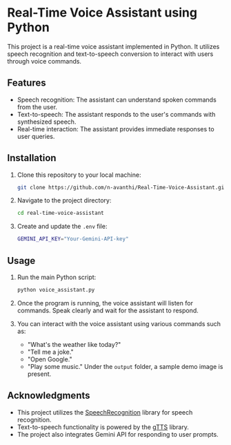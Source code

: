 # Real-Time Voice Assistant using Python

This project is a real-time voice assistant implemented in Python. It utilizes speech recognition and text-to-speech conversion to interact with users through voice commands.

## Features

- Speech recognition: The assistant can understand spoken commands from the user.
- Text-to-speech: The assistant responds to the user's commands with synthesized speech.
- Real-time interaction: The assistant provides immediate responses to user queries.

## Installation

1. Clone this repository to your local machine:

    ```bash
    git clone https://github.com/n-avanthi/Real-Time-Voice-Assistant.git
    ```

2. Navigate to the project directory:

    ```bash
    cd real-time-voice-assistant
    ```

3. Create and update the `.env` file:

    ```bash
    GEMINI_API_KEY="Your-Gemini-API-key"
    ```

## Usage

1. Run the main Python script:

    ```bash
    python voice_assistant.py
    ```

2. Once the program is running, the voice assistant will listen for commands. Speak clearly and wait for the assistant to respond.

3. You can interact with the voice assistant using various commands such as:
   - "What's the weather like today?"
   - "Tell me a joke."
   - "Open Google."
   - "Play some music."
      Under the `output` folder, a sample demo image is present.

## Acknowledgments

- This project utilizes the [SpeechRecognition](https://pypi.org/project/SpeechRecognition/) library for speech recognition.
- Text-to-speech functionality is powered by the [gTTS](https://pypi.org/project/gTTS/) library.
- The project also integrates Gemini API for responding to user prompts.

